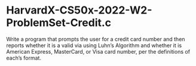 # HarvardX-CS50x-2022-W2-ProblemSet-Credit.c
Write a program that prompts the user for a credit card number and then reports whether it is a valid via using Luhn’s Algorithm and whether it is American Express, MasterCard, or Visa card number, per the definitions of each’s format.
